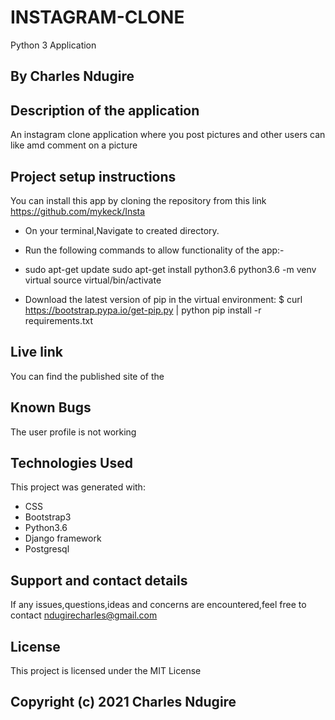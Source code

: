 # INSTAGRAM-CLONE
Python 3 Application
## By Charles Ndugire

## Description of the application
An instagram clone application where you post pictures and other users can like amd comment on a picture

## Project setup instructions
You can install this app by cloning the repository from this link https://github.com/mykeck/Insta</br  >
* On your terminal,Navigate to created directory.</br  >
* Run the following commands to allow functionality of the app:-</br  >
* sudo apt-get update sudo apt-get install python3.6 python3.6 -m venv virtual source virtual/bin/activate</br  >

* Download the latest version of pip in the virtual environment: $ curl https://bootstrap.pypa.io/get-pip.py | python pip install -r requirements.txt</br  >

## Live link
You can find the published site of the

## Known Bugs
The user profile is not working


## Technologies Used
This project was generated with:
* CSS</br  >
* Bootstrap3</br  >
* Python3.6</br  >
* Django framework</br  >
* Postgresql</br  >



## Support and contact details
 If any issues,questions,ideas and concerns are encountered,feel free to contact ndugirecharles@gmail.com

## License
This project is licensed under the MIT License

## Copyright (c) 2021 Charles Ndugire
